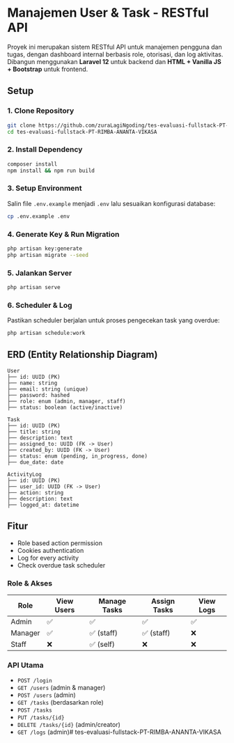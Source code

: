 # Manajemen User & Task - RESTful API

Proyek ini merupakan sistem RESTful API untuk manajemen pengguna dan tugas, dengan dashboard internal berbasis role, otorisasi, dan log aktivitas. Dibangun menggunakan **Laravel 12** untuk backend dan **HTML + Vanilla JS + Bootstrap** untuk frontend.

## Setup

### 1. Clone Repository
```bash
git clone https://github.com/zuraLagiNgoding/tes-evaluasi-fullstack-PT-RIMBA-ANANTA-VIKASA.git
cd tes-evaluasi-fullstack-PT-RIMBA-ANANTA-VIKASA
```

### 2. Install Dependency
```bash
composer install
npm install && npm run build
```

### 3. Setup Environment
Salin file `.env.example` menjadi `.env` lalu sesuaikan konfigurasi database:
```bash
cp .env.example .env
```

### 4. Generate Key & Run Migration
```bash
php artisan key:generate
php artisan migrate --seed
```

### 5. Jalankan Server
```bash
php artisan serve
```

### 6. Scheduler & Log
Pastikan scheduler berjalan untuk proses pengecekan task yang overdue:
```bash
php artisan schedule:work
```

## ERD (Entity Relationship Diagram)

```
User
├── id: UUID (PK)
├── name: string
├── email: string (unique)
├── password: hashed
├── role: enum (admin, manager, staff)
├── status: boolean (active/inactive)

Task
├── id: UUID (PK)
├── title: string
├── description: text
├── assigned_to: UUID (FK -> User)
├── created_by: UUID (FK -> User)
├── status: enum (pending, in_progress, done)
├── due_date: date

ActivityLog
├── id: UUID (PK)
├── user_id: UUID (FK -> User)
├── action: string
├── description: text
├── logged_at: datetime
```

## Fitur

- Role based action permission
- Cookies authentication
- Log for every activity
- Check overdue task scheduler

### Role & Akses
| Role    | View Users | Manage Tasks | Assign Tasks | View Logs |
|---------|------------|--------------|--------------|-----------|
| Admin   | ✅         | ✅           | ✅           | ✅        |
| Manager | ✅         | ✅ (staff)   | ✅ (staff)   | ❌        |
| Staff   | ❌         | ✅ (self)    | ❌           | ❌        |

### API Utama
- `POST /login`
- `GET /users` (admin & manager)
- `POST /users` (admin)
- `GET /tasks` (berdasarkan role)
- `POST /tasks`
- `PUT /tasks/{id}`
- `DELETE /tasks/{id}` (admin/creator)
- `GET /logs` (admin)#   t e s - e v a l u a s i - f u l l s t a c k - P T - R I M B A - A N A N T A - V I K A S A  
 